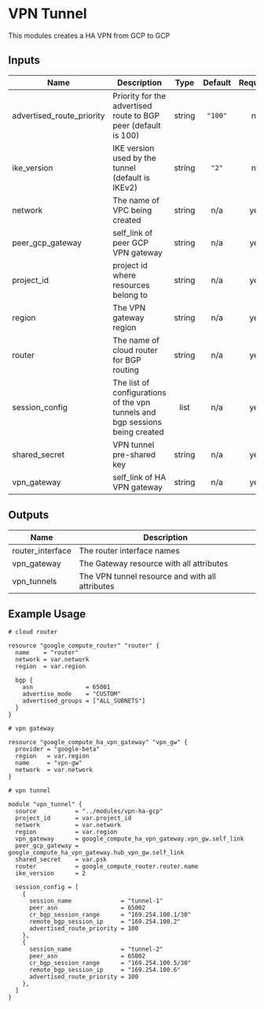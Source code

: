 # VPN Tunnel

This modules creates a HA VPN from GCP to GCP

## Inputs

| Name | Description | Type | Default | Required |
|------|-------------|:----:|:-----:|:-----:|
| advertised\_route\_priority | Priority for the advertised route to BGP peer (default is 100) | string | `"100"` | no |
| ike\_version | IKE version used by the tunnel (default is IKEv2) | string | `"2"` | no |
| network | The name of VPC being created | string | n/a | yes |
| peer\_gcp\_gateway | self_link of peer GCP VPN gateway | string | n/a | yes |
| project\_id | project id where resources belong to | string | n/a | yes |
| region | The VPN gateway region | string | n/a | yes |
| router | The name of cloud router for BGP routing | string | n/a | yes |
| session\_config | The list of configurations of the vpn tunnels and bgp sessions being created | list | n/a | yes |
| shared\_secret | VPN tunnel pre-shared key | string | n/a | yes |
| vpn\_gateway | self_link of HA VPN gateway | string | n/a | yes |

## Outputs

| Name | Description |
|------|-------------|
| router\_interface | The router interface names |
| vpn\_gateway | The Gateway resource with all attributes |
| vpn\_tunnels | The VPN tunnel resource and with all attributes |

## Example Usage

```hcl
# cloud router

resource "google_compute_router" "router" {
  name    = "router"
  network = var.network
  region  = var.region

  bgp {
    asn               = 65001
    advertise_mode    = "CUSTOM"
    advertised_groups = ["ALL_SUBNETS"]
  }
}

# vpn gateway

resource "google_compute_ha_vpn_gateway" "vpn_gw" {
  provider = "google-beta"
  region   = var.region
  name     = "vpn-gw"
  network  = var.network
}

# vpn tunnel

module "vpn_tunnel" {
  source           = "../modules/vpn-ha-gcp"
  project_id       = var.project_id
  network          = var.network
  region           = var.region
  vpn_gateway      = google_compute_ha_vpn_gateway.vpn_gw.self_link
  peer_gcp_gateway = google_compute_ha_vpn_gateway.hub_vpn_gw.self_link
  shared_secret    = var.psk
  router           = google_compute_router.router.name
  ike_version      = 2

  session_config = [
    {
      session_name              = "tunnel-1"
      peer_asn                  = 65002
      cr_bgp_session_range      = "169.254.100.1/30"
      remote_bgp_session_ip     = "169.254.100.2"
      advertised_route_priority = 100
    },
    {
      session_name              = "tunnel-2"
      peer_asn                  = 65002
      cr_bgp_session_range      = "169.254.100.5/30"
      remote_bgp_session_ip     = "169.254.100.6"
      advertised_route_priority = 100
    },
  ]
}
```
